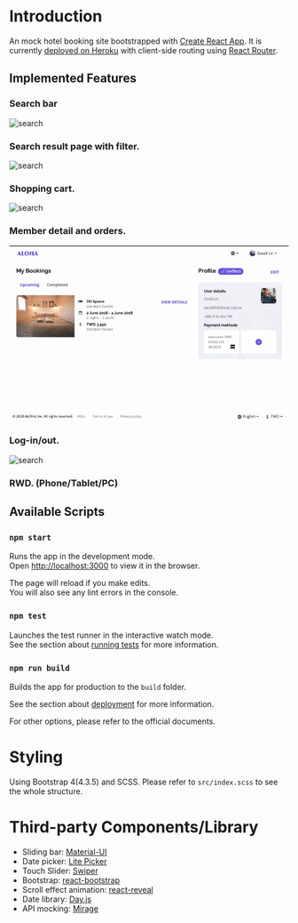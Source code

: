 # Introduction

An mock hotel booking site bootstrapped with [Create React App](https://github.com/facebook/create-react-app).
It is currently [deployed on Heroku](https://mock-hotel-booking.herokuapp.com) with client-side routing using [React Router](https://reactrouter.com/).

## Implemented Features

### Search bar
![search](https://raw.githubusercontent.com/solring/mock-hotel-booking/main/docs/aloha-home-search2.gif)
### Search result page with filter.
  ![search](https://raw.githubusercontent.com/solring/mock-hotel-booking/main/docs/aloha-search-filter.gif)
### Shopping cart.
  ![search](https://raw.githubusercontent.com/solring/mock-hotel-booking/main/docs/aloha-cart.gif)
### Member detail and orders.
  ![search](https://raw.githubusercontent.com/solring/mock-hotel-booking/main/docs/aloha-member.gif)
### Log-in/out.
  ![search](https://raw.githubusercontent.com/solring/mock-hotel-booking/main/docs/aloha-login.gif)
### RWD. (Phone/Tablet/PC)

## Available Scripts

### `npm start`

Runs the app in the development mode.\
Open [http://localhost:3000](http://localhost:3000) to view it in the browser.

The page will reload if you make edits.\
You will also see any lint errors in the console.

### `npm test`

Launches the test runner in the interactive watch mode.\
See the section about [running tests](https://facebook.github.io/create-react-app/docs/running-tests) for more information.

### `npm run build`

Builds the app for production to the `build` folder.

See the section about [deployment](https://facebook.github.io/create-react-app/docs/deployment) for more information.

For other options, please refer to the official documents.


# Styling

Using Bootstrap 4(4.3.5) and SCSS. Please refer to `src/index.scss` to see the whole structure.

# Third-party Components/Library

- Sliding bar: [Material-UI](https://material-ui.com/components/slider/)
- Date picker: [Lite Picker](https://litepicker.com/)
- Touch Slider: [Swiper](https://swiperjs.com/)
- Bootstrap: [react-bootstrap](https://react-bootstrap.netlify.app/)
- Scroll effect animation: [react-reveal](https://www.react-reveal.com/)
- Date library: [Day.js](https://day.js.org/)
- API mocking: [Mirage](https://miragejs.com/)


